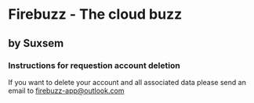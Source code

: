 # Firebuzz - The cloud buzz
## by Suxsem

### Instructions for requestion account deletion

If you want to delete your account and all associated data please send an email to firebuzz-app@outlook.com
